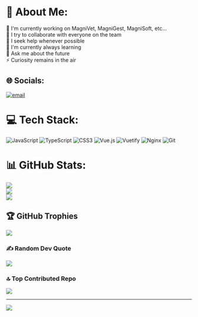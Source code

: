 # 💫 About Me:
🔭 I'm currently working on MagniVet, MagniGest, MagniSoft, etc...<br>👯 I try to collaborate with everyone on the team<br>🤝 I seek help whenever possible<br>🌱 I'm currently always learning<br>💬 Ask me about the future<br>⚡ Curiosity remains in the air


## 🌐 Socials:
[![email](https://img.shields.io/badge/Email-D14836?logo=gmail&logoColor=white)](mailto:maik_rr@hotmail.com) 

# 💻 Tech Stack:
![JavaScript](https://img.shields.io/badge/javascript-%23323330.svg?style=for-the-badge&logo=javascript&logoColor=%23F7DF1E) ![TypeScript](https://img.shields.io/badge/typescript-%23007ACC.svg?style=for-the-badge&logo=typescript&logoColor=white) ![CSS3](https://img.shields.io/badge/css3-%231572B6.svg?style=for-the-badge&logo=css3&logoColor=white) ![Vue.js](https://img.shields.io/badge/vue.js-%2335495e.svg?style=for-the-badge&logo=vuedotjs&logoColor=%234FC08D) ![Vuetify](https://img.shields.io/badge/Vuetify-1867C0?style=for-the-badge&logo=vuetify&logoColor=AEDDFF) ![Nginx](https://img.shields.io/badge/nginx-%23009639.svg?style=for-the-badge&logo=nginx&logoColor=white) ![Git](https://img.shields.io/badge/git-%23F05033.svg?style=for-the-badge&logo=git&logoColor=white)
# 📊 GitHub Stats:
![](https://maikrodrigues-stats.vercel.app/api?username=maikrodrigues&theme=dark&hide_border=false&include_all_commits=true&count_private=true)<br/>
![](https://maikrodrigues-stats.vercel.app/?user=maikrodrigues&theme=dark&hide_border=false)<br/>
![](https://maikrodrigues-stats.vercel.app/api/top-langs/?username=maikrodrigues&theme=dark&hide_border=false&include_all_commits=true&count_private=true&layout=compact)

## 🏆 GitHub Trophies
![](https://maikrodrigues-trophy.vercel.app/?username=maikrodrigues&theme=radical&no-frame=false&no-bg=true&margin-w=4)

### ✍️ Random Dev Quote
![](https://quotes-github-readme.vercel.app/api?type=horizontal&theme=radical)

### 🔝 Top Contributed Repo
![](https://maikrodrigues-stats.vercel.app/api?username=maikrodrigues&limit=5&theme=dark&combine_all_yearly_contributions=true)

---
[![](https://visitcount.itsvg.in/api?id=maikrodrigues&label=Profile%20Views&pretty=true)](https://visitcount.itsvg.in)

<!-- Proudly created with GPRM ( https://gprm.itsvg.in ) -->
